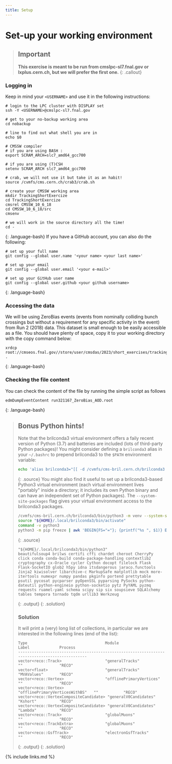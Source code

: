 ```yaml
---
title: Setup
---
```

# Set-up your working environment

> ## Important
> **This exercise is meant to be run from cmslpc-sl7.fnal.gov or lxplus.cern.ch, but we will prefer the first one.**
{: .callout}
### Logging in
Keep in mind your `<USERNAME>` and use it in the following instructions:
~~~
# login to the LPC cluster with DISPLAY set
ssh -Y <USERNAME>@cmslpc-sl7.fnal.gov

# get to your no-backup working area
cd nobackup

# line to find out what shell you are in
echo $0

# CMSSW compiler                              
# if you are using BASH :                                                                      
export SCRAM_ARCH=slc7_amd64_gcc700

# if you are using (T)CSH
setenv SCRAM_ARCH slc7_amd64_gcc700

# crab, we will not use it but take it as an habit!                                                                                                    
source /cvmfs/cms.cern.ch/crab3/crab.sh

# create your CMSSW working area
mkdir TrackingShortExercize
cd TrackingShortExercize
cmsrel CMSSW_10_6_18
cd CMSSW_10_6_18/src
cmsenv

# we will work in the source directory all the time!
cd -
~~~
{: .language-bash}
If you have a GitHub account, you can also do the following:

~~~
# set up your full name
git config --global user.name '<your name> <your last name>'

# set up your email
git config --global user.email '<your e-mail>'

# set up your GitHub user name
git config --global user.github <your github username>
~~~
{: .language-bash}
### Accessing the data

We will be using ZeroBias events (events from nominally colliding bunch crossings but without a requirement for any specific activity in the event) from Run 2 (2018) data. This dataset is small enough to be easily accessible as a file. You should have plenty of space, copy it to your working directory with the copy command below:

~~~
xrdcp root://cmseos.fnal.gov//store/user/cmsdas/2023/short_exercises/trackingvertexing/run321167_ZeroBias_AOD.root .
~~~
{: .language-bash}
### Checking the file content

You can check the content of the file by running the simple script as follows
~~~
edmDumpEventContent run321167_ZeroBias_AOD.root
~~~
{: .language-bash}

> ## Bonus Python hints!
> Note that the brilconda3 virtual environment offers a faily recent version of Python (3.7) and batteries are included (lots of third-party Python packages)!
> You might consider defining a `brilconda3` alias in your `~/.bashrc` to prepend brilconda3 to the `$PATH` environment variable:
> ```bash
> echo 'alias brilconda3="[[ -d /cvmfs/cms-bril.cern.ch/brilconda3 ]] && export PATH=/cvmfs/cms-bril.cern.ch/brilconda3/bin:${PATH}"' >> "${HOME}/.bashrc"
> ```
> {: .source}
> You might also find it useful to set up a brilconda3-based Python3 virtual environment (each virtual environment lives "portably" inside a directory; it includes its own Python binary and can have an independent set of Python packages).
The `--system-site-packages` flag gives your virtual environment access to the brilconda3 packages.
> ```bash
> /cvmfs/cms-bril.cern.ch/brilconda3/bin/python3 -m venv --system-site-packages "${HOME}/.local/brilconda3"
> source "${HOME}/.local/brilconda3/bin/activate"
> command -v python3
> python3 -m pip freeze | awk 'BEGIN{FS="="}; {printf("%s ", $1)} END{print}'
> ```
> {: .source}
> ```
> "${HOME}/.local/brilconda3/bin/python3"
> beautifulsoup4 brilws certifi cffi chardet cheroot CherryPy click conda conda-build conda-package-handling contextlib2 cryptography cx-Oracle cycler Cython docopt filelock Flask Flask-SocketIO glob2 h5py idna itsdangerous jaraco.functools Jinja2 kiwisolver libarchive-c MarkupSafe matplotlib mock more-itertools numexpr numpy pandas pkginfo portend prettytable psutil pycosat pycparser pyOpenSSL pyparsing PySocks python-dateutil python-engineio python-socketio pytz PyYAML pyzmq requests ruamel-yaml schema scipy sip six soupsieve SQLAlchemy tables tempora tornado tqdm urllib3 Werkzeug
> ```
> {: .output}
{: .solution}
> ### Solution
> It will print a (very) long list of collections, in particular we are interested in the following lines (end of the list):
> ```
> Type                                  Module                      Label             Process   
> ----------------------------------------------------------------------------------------------
> vector<reco::Track>                   "generalTracks"             ""                "RECO"
> vector<float>                         "generalTracks"             "MVAValues"       "RECO"
> vector<reco::Vertex>                  "offlinePrimaryVertices"    ""                "RECO"
> vector<reco::Vertex>                  "offlinePrimaryVerticesWithBS"   ""           "RECO"
> vector<reco::VertexCompositeCandidate> "generalV0Candidates"      "Kshort"          "RECO"
> vector<reco::VertexCompositeCandidate> "generalV0Candidates"      "Lambda"          "RECO"
> vector<reco::Track>                   "globalMuons"               ""                "RECO"
> vector<reco::TrackExtra>              "globalMuons"               ""                "RECO"
> vector<reco::GsfTrack>                "electronGsfTracks"         ""                "RECO"
> ```
> {: .output}
{: .solution}

{% include links.md %}
